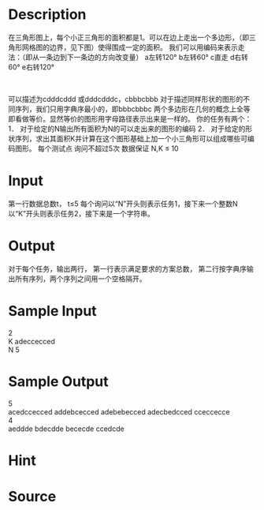 
# Description

<div class="content"><p>在三角形图上，每个小正三角形的面积都是1。可以在边上走出一个多边形，（即三角形网格图的边界，见下图）使得围成一定的面积。 我们可以用编码来表示走法：（即从一条边到下一条边的方向改变量） a左转120° b左转60° c直走 d右转60° e右转120°</p>
<p> <img border="0" alt="" src="/source/bzoj/1134/img/aHR0cHM6Ly9seWRzeS5jb20vSnVkZ2VPbmxpbmUvaW1hZ2VzLzExMzQuanBn.jpg"/></p>
<p>可以描述为cdddcddd 或dddcdddc，cbbbcbbb 对于描述同样形状的图形的不同序列，我们只用字典序最小的，即bbbcbbbc 两个多边形在几何的概念上全等即看做等价。显然等价的图形用字母路径表示出来是一样的。 你的任务有两个： 1． 对于给定的N输出所有面积为N的可以走出来的图形的编码 2． 对于给定的形状序列，求出其面积K并计算在这个图形基础上加一个小三角形可以组成哪些可编码图形。 每个测试点 询问不超过5次 数据保证 N,K ≤ 10</p></div>

# Input

<div class="content"><p>第一行数据总数t， t≤5 每个询问以“N”开头则表示任务1，接下来一个整数N 以“K”开头则表示任务2，接下来是一个字符串。</p></div>

# Output

<div class="content"><p>对于每个任务，输出两行， 第一行表示满足要求的方案总数， 第二行按字典序输出所有序列，两个序列之间用一个空格隔开。</p></div>

# Sample Input

<div class="content"><span class="sampledata">2<br/>
K adeccecced<br/>
N 5</span></div>

# Sample Output

<div class="content"><span class="sampledata">5<br/>
acedccecced addebcecced adebebecced adecbedcced cceccecce<br/>
4<br/>
aeddde bdecdde bececde ccedcde</span></div>

# Hint

<div class="content"><p></p></div>

# Source

<div class="content"><p><a href="problemset.php?search="></a></p></div>

